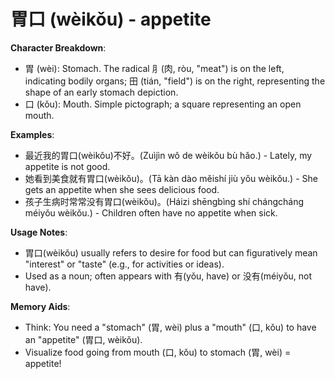 # **胃口 (wèikǒu) - appetite**

**Character Breakdown**:  
- 胃 (wèi): Stomach. The radical ⺼(肉, ròu, "meat") is on the left, indicating bodily organs; 田 (tián, "field") is on the right, representing the shape of an early stomach depiction.  
- 口 (kǒu): Mouth. Simple pictograph; a square representing an open mouth.

**Examples**:  
- 最近我的胃口(wèikǒu)不好。(Zuìjìn wǒ de wèikǒu bù hǎo.) - Lately, my appetite is not good.  
- 她看到美食就有胃口(wèikǒu)。(Tā kàn dào měishí jiù yǒu wèikǒu.) - She gets an appetite when she sees delicious food.  
- 孩子生病时常常没有胃口(wèikǒu)。(Háizi shēngbìng shí chángcháng méiyǒu wèikǒu.) - Children often have no appetite when sick.

**Usage Notes**:  
- 胃口(wèikǒu) usually refers to desire for food but can figuratively mean "interest" or "taste" (e.g., for activities or ideas).  
- Used as a noun; often appears with 有(yǒu, have) or 没有(méiyǒu, not have).

**Memory Aids**:  
- Think: You need a "stomach" (胃, wèi) plus a "mouth" (口, kǒu) to have an "appetite" (胃口, wèikǒu).  
- Visualize food going from mouth (口, kǒu) to stomach (胃, wèi) = appetite!